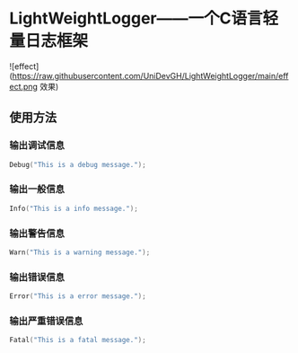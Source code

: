 # LightWeightLogger——一个C语言轻量日志框架
![effect](https://raw.githubusercontent.com/UniDevGH/LightWeightLogger/main/effect.png 效果)
## 使用方法
### 输出调试信息  
```C
Debug("This is a debug message.");
```
### 输出一般信息  
```C
Info("This is a info message.");
```
### 输出警告信息  
```C
Warn("This is a warning message.");
```
### 输出错误信息  
```C
Error("This is a error message.");
```
### 输出严重错误信息  
```C
Fatal("This is a fatal message.");
```
